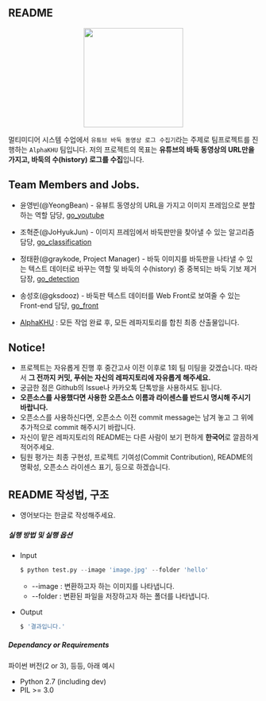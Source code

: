 ## README

<p align="center"><img width="200" src="https://avatars1.githubusercontent.com/u/48668756?s=400&u=9f409efe75a5433a445d6b256edd6c8418899ef3&v=4" /></p>

멀티미디어 시스템 수업에서 `유튜브 바둑 동영상 로그 수집기`라는 주제로 팀프로젝트를 진행하는 `AlphaKHU` 팀입니다. 저의 프로젝트의 목표는 **유튜브의 바둑 동영상의 URL만을 가지고, 바둑의 수(history) 로그를 수집**입니다.



## Team Members and Jobs.

- 윤영빈(@YeongBean) - 유뷰트 동영상의 URL을 가지고 이미지 프레임으로 분할하는 역할 담당, [go_youtube](https://github.com/AlphaKHU/go_youtube)
- 조혁준(@JoHyukJun) - 이미지 프레임에서 바둑판만을 찾아낼 수 있는 알고리즘 담당, [go_classification](https://github.com/AlphaKHU/go_classification)
- 정태환(@graykode, Project Manager) - 바둑 이미지를 바둑판을 나타낼 수 있는 텍스트 데이터로 바꾸는 역할 및 바둑의 수(history) 중 중복되는 바둑 기보 제거 담장, [go_detection](https://github.com/AlphaKHU/go_detection)
- 송성호(@gksdooz) - 바둑판 텍스트 데이터를 Web Front로 보여줄 수 있는 Front-end 담당, [go_front](https://github.com/AlphaKHU/go_front)



- [AlphaKHU](https://github.com/AlphaKHU/AlphaKHU) : 모든 작업 완료 후, 모든 레파지토리를 합친 최종 산출물입니다.



## Notice!

- 프로젝트는 자유롭게 진행 후 중간고사 이전 이후로 1회 팀 미팅을 갖겠습니다. 따라서 **그 전까지 커밋, 푸쉬는 자신의 레파지토리에 자유롭게 해주세요.**
- 궁금한 점은 Github의 Issue나 카카오톡 단톡방을 사용하셔도 됩니다.
- **오픈소스를 사용했다면 사용한 오픈소스 이름과 라이센스를 반드시 명시해 주시기 바랍니다.**
- 오픈소스를 사용하신다면, 오픈소스 이전 commit message는 남겨 놓고 그 위에 추가적으로 commit 해주시기 바랍니다.
- 자신이 맡은 레파지토리의 README는 다른 사람이 보기 편하게 **한국어**로 깔끔하게 적어주세요.
- 팀원 평가는 최종 구현성, 프로젝트 기여성(Commit Contribution), README의 명확성, 오픈소스 라이센스 표기, 등으로 하겠습니다.



## README 작성법, 구조

- 영어보다는 한글로 작성해주세요.

##### 실행 방법 및 실행 옵션

- Input

  ```python
  $ python test.py --image 'image.jpg' --folder 'hello'
  ```

  - --image : 변환하고자 하는 이미지를 나타냅니다.
  - --folder : 변환된 파일을 저장하고자 하는 폴더를 나타냅니다.

- Output

  ```python
  $ '결과입니다.'
  ```

##### Dependancy or Requirements

파이썬 버전(2 or 3), 등등, 아래 예시

- Python 2.7 (including dev)
- PIL >= 3.0